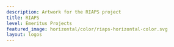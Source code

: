 ```yaml
---
description: Artwork for the RIAPS project
title: RIAPS
level: Emeritus Projects
featured_image: horizontal/color/riaps-horizontal-color.svg 
layout: logos
---
```


